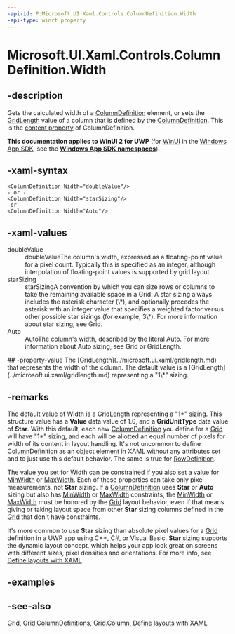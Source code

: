 ```yaml
---
-api-id: P:Microsoft.UI.Xaml.Controls.ColumnDefinition.Width
-api-type: winrt property
---
```


<!-- Property syntax
public Windows.UI.Xaml.GridLength Width { get;  set; }
-->

# Microsoft.UI.Xaml.Controls.ColumnDefinition.Width

## -description
Gets the calculated width of a [ColumnDefinition](columndefinition.md) element, or sets the [GridLength](../microsoft.ui.xaml/gridlength.md) value of a column that is defined by the [ColumnDefinition](columndefinition.md). This is the [content property](../microsoft.ui.xaml.markup/contentpropertyattribute.md) of ColumnDefinition. 

**This documentation applies to WinUI 2 for UWP** (for [WinUI](/windows/apps/winui/winui3/) in the [Windows App SDK](/windows/apps/windows-app-sdk/), see the **[Windows App SDK namespaces](/windows/windows-app-sdk/api/winrt/)**).

## -xaml-syntax
```xaml
<ColumnDefinition Width="doubleValue"/>
- or -
<ColumnDefinition Width="starSizing"/>
-or-
<ColumnDefinition Width="Auto"/>
```


## -xaml-values
<dl><dt>doubleValue</dt><dd>doubleValueThe column's width, expressed as a floating-point value for a pixel count. Typically this is specified as an integer, although interpolation of floating-point values is supported by grid layout.</dd>
<dt>starSizing</dt><dd>starSizingA convention by which you can size rows or columns to take the remaining available space in a Grid. A star sizing always includes the asterisk character (\*), and optionally precedes the asterisk with an integer value that specifies a weighted factor versus other possible star sizings (for example, 3\*). For more information about star sizing, see Grid.</dd>
<dt>Auto</dt><dd>AutoThe column's width, described by the literal Auto. For more information about Auto sizing, see Grid or GridLength.</dd>
</dl>
## -property-value
The [GridLength](../microsoft.ui.xaml/gridlength.md) that represents the width of the column. The default value is a [GridLength](../microsoft.ui.xaml/gridlength.md) representing a "1\*" sizing.

## -remarks
The default value of Width is a [GridLength](../microsoft.ui.xaml/gridlength.md) representing a "1\*" sizing. This structure value has a **Value** data value of 1.0, and a **GridUnitType** data value of **Star**. With this default, each new [ColumnDefinition](columndefinition.md) you define for a [Grid](grid.md) will have "1\*" sizing, and each will be allotted an equal number of pixels for width of its content in layout handling. It's not uncommon to define [ColumnDefinition](columndefinition.md) as an object element in XAML without any attributes set and to just use this default behavior. The same is true for [RowDefinition](rowdefinition.md).

The value you set for Width can be constrained if you also set a value for [MinWidth](columndefinition_minwidth.md) or [MaxWidth](columndefinition_maxwidth.md). Each of these properties can take only pixel measurements, not **Star** sizing. If a [ColumnDefinition](columndefinition.md) uses **Star** or **Auto** sizing but also has [MinWidth](columndefinition_minwidth.md) or [MaxWidth](columndefinition_maxwidth.md) constraints, the [MinWidth](columndefinition_minwidth.md) or [MaxWidth](columndefinition_maxwidth.md) must be honored by the [Grid](grid.md) layout behavior, even if that means giving or taking layout space from other **Star** sizing columns defined in the [Grid](grid.md) that don't have constraints.

It's more common to use **Star** sizing than absolute pixel values for a [Grid](grid.md) definition in a UWP app using C++, C#, or Visual Basic. **Star** sizing supports the dynamic layout concept, which helps your app look great on screens with different sizes, pixel densities and orientations. For more info, see [Define layouts with XAML](/windows/uwp/layout/layouts-with-xaml).

## -examples

## -see-also
[Grid](grid.md), [Grid.ColumnDefinitions](grid_columndefinitions.md), [Grid.Column](/windows/winui/api/microsoft.ui.xaml.controls.grid#xaml-attached-properties), [Define layouts with XAML](/windows/uwp/layout/layouts-with-xaml)
